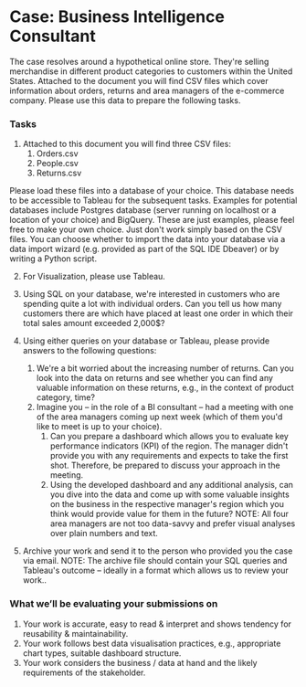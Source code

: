 # Case: Business Intelligence Consultant
The case resolves around a hypothetical online store. They're selling merchandise
in different product categories to customers within the United States. Attached to the document you will find CSV files
which cover information about orders, returns and area managers of the e-commerce company. Please use this data
to prepare the following tasks.

### Tasks

1. Attached to this document you will find three CSV files:
    1. Orders.csv
    2. People.csv
    3. Returns.csv

Please load these files into a database of your choice. This database needs to be accessible to Tableau for the subsequent tasks. 
Examples for potential databases include Postgres database (server running on localhost or a location of your choice) and BigQuery. These are just examples, please feel free to make your own choice. Just don't work simply based on the CSV files. You can choose whether to import the data into your database via a data import wizard (e.g. provided as part of the SQL IDE Dbeaver) or by writing a Python script.


2. For Visualization, please use Tableau.


3. Using SQL on your database, we're interested in customers who are spending quite a lot with individual orders. Can you
tell us how many customers there are which have placed at least one order in which their
total sales amount exceeded 2,000$?
  
5. Using either queries on your database or Tableau, please provide answers to the following questions:
    1. We're a bit worried about the increasing number of returns. Can you look into the data
on returns and see whether you can find any valuable information on these returns, e.g., in
the context of product category, time?
    2. Imagine you – in the role of a BI consultant – had a meeting with one of the area managers
coming up next week (which of them you'd like to meet is up to your choice). 
       1. Can you prepare a dashboard which allows you to evaluate key performance indicators (KPI) of the region. The manager didn't provide you with any requirements and expects to take the first shot. Therefore, be prepared to discuss your approach in the meeting.
       2. Using the developed dashboard and any additional analysis, can you dive into the data and come up with some valuable insights on the business in the respective manager's region which you think would provide value for them in the future?
       NOTE: All four area managers are not too data-savvy and prefer visual analyses over plain numbers and text.


6. Archive your work and send it to the person who provided you the case via email.
   NOTE: The archive file should contain your SQL queries and Tableau's outcome – ideally in a format which allows us to review your work..
   
### What we’ll be evaluating your submissions on

1. Your work is accurate, easy to read & interpret and shows tendency for reusability & maintainability.
2. Your work follows best data visualisation practices, e.g., appropriate chart types, suitable dashboard structure.
3. Your work considers the business / data at hand and the likely requirements of the stakeholder.
